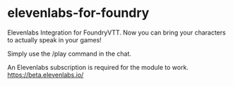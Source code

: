 # elevenlabs-for-foundry
Elevenlabs Integration for FoundryVTT. Now you can bring your characters to actually speak in your games!

Simply use the /play command in the chat.

An Elevenlabs subscription is required for the module to work.
https://beta.elevenlabs.io/
